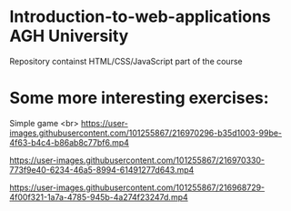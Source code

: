 # Introduction-to-web-applications AGH University
Repository containst HTML/CSS/JavaScript part of the course


# Some more interesting exercises:


Simple game <br\>
https://user-images.githubusercontent.com/101255867/216970296-b35d1003-99be-4f63-b4c4-b86ab8c77bf6.mp4



https://user-images.githubusercontent.com/101255867/216970330-773f9e40-6234-46a5-8994-61491277d643.mp4






https://user-images.githubusercontent.com/101255867/216968729-4f00f321-1a7a-4785-945b-4a274f23247d.mp4

